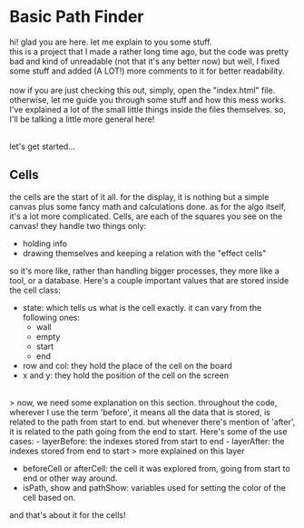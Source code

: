 # Basic Path Finder
hi! glad you are here. let me explain to you some stuff.<br>
this is a project that I made a rather long time ago, but the code was pretty bad
and kind of unreadable (not that it's any better now) but well, I fixed some stuff
and added (A LOT!) more comments to it for better readability.<br><br>
now if you are just checking this out, simply, open the "index.html" file.
otherwise, let me guide you through some stuff and how this mess works.<br>
I've explained a lot of the small little things inside the files themselves.
so, I'll be talking a little more general here! <br><br>

let's get started...

## Cells
the cells are the start of it all. for the display, it is nothing but a
simple canvas plus some fancy math and calculations done. as for the algo
itself, it's a lot more complicated. Cells, are each of the squares you see
on the canvas! they handle two things only:
- holding info
- drawing themselves and keeping a relation with the "effect cells"

so it's more like, rather than handling bigger processes, they more like
a tool, or a database.
Here's a couple important values that are stored inside the cell class:
- state: which tells us what is the cell exactly. it can vary from the following ones:
  - wall
  - empty
  - start
  - end
- row and col: they hold the place of the cell on the board
- x and y: they hold the position of the cell on the screen
<br>
> now, we need some explanation on this section.
throughout the code, wherever I use the term 'before', it means
all the data that is stored, is related to the path from start to end.
but whenever there's mention of 'after', it is related to the path
going from the end to start. Here's some of the use cases:
- layerBefore: the indexes stored from start to end
- layerAfter: the indexes stored from end to start
> more explained on this layer

- beforeCell or afterCell: the cell it was explored from, going from start to end or other way around.
- isPath, show and pathShow: variables used for setting the color of the cell based on.

and that's about it for the cells!